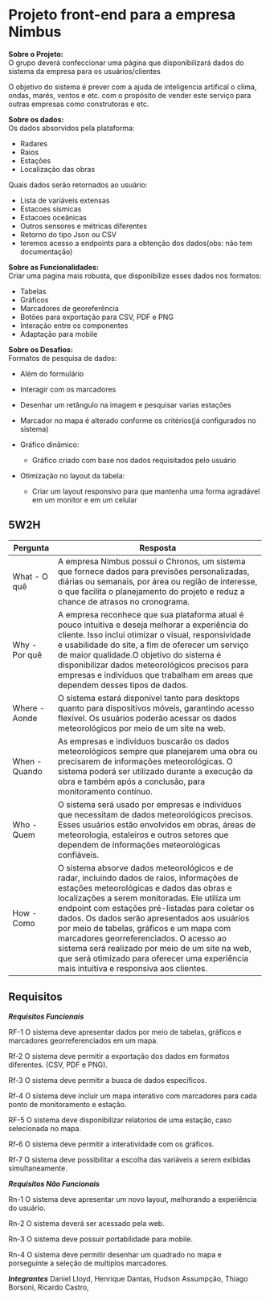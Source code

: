 <h1>Projeto front-end para a empresa Nimbus</h1>

**Sobre o Projeto:** <br>
O grupo deverá confeccionar uma página que disponibilizará dados do sistema da empresa para os usuários/clientes

O objetivo do sistema é prever com a ajuda de inteligencia artifical o clima, ondas, marés, ventos e etc. 
com o propósito de vender este serviço para outras empresas como construtoras e etc.

**Sobre os dados:** <br>
Os dados absorvidos pela plataforma:
  * Radares
  * Raios
  * Estações
  * Localização das obras
    
Quais dados serão retornados ao usuário:
  * Lista de variáveis extensas
  * Estacoes sísmicas
  * Estacoes oceânicas
  * Outros sensores e métricas diferentes
  * Retorno do tipo Json ou CSV
  * teremos acesso a endpoints para a obtenção dos dados(obs: não tem documentação)

**Sobre as Funcionalidades:** <br>
 Criar uma pagina mais robusta, que disponibilize esses dados nos formatos:
  * Tabelas
  * Gráficos
  * Marcadores de georeferência
  * Botões para exportação para CSV, PDF e PNG
  * Interação entre os componentes
  * Adaptação para mobile

**Sobre os Desafios:** <br>
 Formatos de pesquisa de dados:
  * Além do formulário
  * Interagir com os marcadores
  * Desenhar um retângulo na imagem e pesquisar varias estações
  * Marcador no mapa é alterado conforme os critérios(já configurados no sistema)

 * Gráfico dinâmico:
   * Gráfico criado com base nos dados requisitados pelo usuário

 * Otimização no layout da tabela:
   * Criar um layout responsivo para que mantenha uma forma agradável em um monitor e em um celular

<h2>5W2H</h2>

Pergunta | Resposta
-------------|-------------
What - O quê  | A empresa Nimbus possui o Chronos, um sistema que fornece dados para previsões personalizadas, diárias ou semanais, por área ou regiâo de interesse, o que facilita o planejamento do projeto e reduz a chance de atrasos no cronograma.
Why - Por quê  | A empresa reconhece que sua plataforma atual é pouco intuitiva e deseja melhorar a experiência do cliente. Isso inclui otimizar o visual, responsividade e usabilidade do site, a fim de oferecer um serviço de maior qualidade.O objetivo do sistema é disponibilizar dados meteorológicos precisos para empresas e individuos que trabalham em areas que dependem desses tipos de dados.
Where - Aonde | O sistema estará disponível tanto para desktops quanto para dispositivos móveis, garantindo acesso flexível. Os usuários poderão acessar os dados meteorológicos por meio de um site na web. 
When - Quando | As empresas e indivíduos buscarão os dados meteorológicos sempre que planejarem uma obra ou precisarem de informações meteorológicas. O sistema poderá ser utilizado durante a execução da obra e também após a conclusão, para monitoramento contínuo.  
Who - Quem | O sistema será usado por empresas e indivíduos que necessitam de dados meteorológicos precisos. Esses usuários estão envolvidos em obras, áreas de meteorologia, estaleiros e outros setores que dependem de informações meteorológicas confiáveis. 
How - Como | O sistema absorve dados meteorológicos e de radar, incluindo dados de raios, informações de estações meteorológicas e dados das obras e localizações a serem monitoradas. Ele utiliza um endpoint com estações pré-listadas para coletar os dados. Os dados serão apresentados aos usuários por meio de tabelas, gráficos e um mapa com marcadores georreferenciados. O acesso ao sistema será realizado por meio de um site na web, que será otimizado para oferecer uma experiência mais intuitiva e responsiva aos clientes.  

<h2>Requisitos</h2>


***Requisitos Funcionais***

RF-1 O sistema deve apresentar dados por meio de tabelas, gráficos e marcadores georreferenciados em um mapa.

Rf-2 O sistema deve permitir  a exportação dos dados em formatos diferentes. (CSV, PDF e PNG).

Rf-3 O sistema deve permitir a busca de dados específicos.

Rf-4 O sistema deve incluir um mapa interativo com marcadores para cada ponto de monitoramento e estação.

RF-5 O sistema deve disponibilizar relatorios de uma estação, caso selecionada no mapa.

Rf-6 O sistema deve permitir a interatividade com os gráficos.

Rf-7 O sistema deve possibilitar a escolha das variáveis a serem exibidas simultaneamente.


***Requisitos Não Funcionais***

Rn-1 O sistema deve apresentar um novo layout, melhorando a experiência do usuário.

Rn-2 O sistema deverá ser acessado pela web.

Rn-3 O sistema deve possuir portabilidade para mobile.

Rn-4 O sistema deve permitir desenhar um quadrado no mapa e porseguinte a seleção de multiplos marcadores.

***Integrantes***
Daniel Lloyd,
Henrique Dantas,
Hudson Assumpção,
Thiago Borsoni,
Ricardo Castro,
